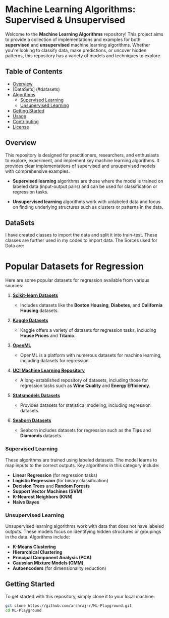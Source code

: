 # Machine Learning Algorithms: Supervised & Unsupervised

Welcome to the **Machine Learning Algorithms** repository! This project aims to provide a collection of implementations and examples for both **supervised** and **unsupervised** machine learning algorithms. Whether you're looking to classify data, make predictions, or uncover hidden patterns, this repository has a variety of models and techniques to explore.

## Table of Contents

- [Overview](#overview)
- [DataSets] (#datasets)
- [Algorithms](#algorithms)
  - [Supervised Learning](#supervised-learning)
  - [Unsupervised Learning](#unsupervised-learning)
- [Getting Started](#getting-started)
- [Usage](#usage)
- [Contributing](#contributing)
- [License](#license)

## Overview

This repository is designed for practitioners, researchers, and enthusiasts to explore, experiment, and implement key machine learning algorithms. It provides clear implementations of supervised and unsupervised models with comprehensive examples.

- **Supervised learning** algorithms are those where the model is trained on labeled data (input-output pairs) and can be used for classification or regression tasks.
  
- **Unsupervised learning** algorithms work with unlabeled data and focus on finding underlying structures such as clusters or patterns in the data.

## DataSets
I have created classes to import the data and split it into train-test. These classes are further used in my codes to import data.
The Sorces used for Data are:
# Popular Datasets for Regression

Here are some popular datasets for regression available from various sources:

1. **[Scikit-learn Datasets](https://scikit-learn.org/stable/datasets/)**
   - Includes datasets like the **Boston Housing**, **Diabetes**, and **California Housing** datasets.

2. **[Kaggle Datasets](https://www.kaggle.com/datasets)**
   - Kaggle offers a variety of datasets for regression tasks, including **House Prices** and **Titanic**.

3. **[OpenML](https://www.openml.org)**
   - OpenML is a platform with numerous datasets for machine learning, including datasets for regression.

4. **[UCI Machine Learning Repository](https://archive.ics.uci.edu/ml/index.php)**
   - A long-established repository of datasets, including those for regression tasks such as **Wine Quality** and **Energy Efficiency**.

5. **[Statsmodels Datasets](https://www.statsmodels.org/stable/datasets/index.html)**
   - Provides datasets for statistical modeling, including regression datasets.

6. **[Seaborn Datasets](https://seaborn.pydata.org/generated/seaborn.load_dataset.html)**
   - Seaborn includes datasets for regression such as the **Tips** and **Diamonds** datasets.

### Supervised Learning
These algorithms are trained using labeled datasets. The model learns to map inputs to the correct outputs. Key algorithms in this category include:

- **Linear Regression** (for regression tasks)
- **Logistic Regression** (for binary classification)
- **Decision Trees** and **Random Forests**
- **Support Vector Machines (SVM)**
- **K-Nearest Neighbors (KNN)**
- **Naive Bayes**

### Unsupervised Learning
Unsupervised learning algorithms work with data that does not have labeled outputs. These models focus on identifying hidden structures or groupings in the data. Algorithms include:

- **K-Means Clustering**
- **Hierarchical Clustering**
- **Principal Component Analysis (PCA)**
- **Gaussian Mixture Models (GMM)**
- **Autoencoders** (for dimensionality reduction)

## Getting Started

To get started with this repository, simply clone it to your local machine:

```bash
git clone https://github.com/arshraj-r/ML-Playground.git
cd ML-Playground
